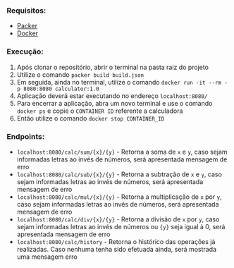 ### Requisitos:

- [Packer](https://www.packer.io/downloads)
- [Docker](https://www.docker.com/get-started)

### Execução:

1. Após clonar o repositório, abrir o terminal na pasta raiz do projeto
2. Utilize o comando `packer build build.json`
3. Em seguida, ainda no terminal, utilize o comando `docker run -it --rm -p 8080:8080 calculator:1.0`
4. Aplicação deverá estar executando no endereço `localhost:8080/`
5. Para encerrar a aplicação, abra um novo terminal e use o comando `docker ps` e copie o `CONTAINER ID` referente a calculadora
6. Então utilize o comando `docker stop CONTAINER_ID`

### Endpoints:

- `localhost:8080/calc/sum/{x}/{y}` - Retorna a soma de `x` e `y`, caso sejam informadas letras ao invés de números, será apresentada mensagem de erro
- `localhost:8080/calc/sub/{x}/{y}` - Retorna a subtração de `x` e `y`, caso sejam informadas letras ao invés de números, será apresentada mensagem de erro
- `localhost:8080/calc/mul/{x}/{y}` - Retorna a multiplicação de `x` por `y`, caso sejam informadas letras ao invés de números, será apresentada mensagem de erro
- `localhost:8080/calc/div/{x}/{y}` - Retorna a divisão de `x` por `y`, caso sejam informadas letras ao invés de números ou `{y}` seja igual à 0, será apresentada mensagem de erro
- `localhost:8080/calc/history` - Retorna o histórico das operações já realizadas. Caso nenhuma tenha sido efetuada ainda, será mostrada uma mensagem erro
